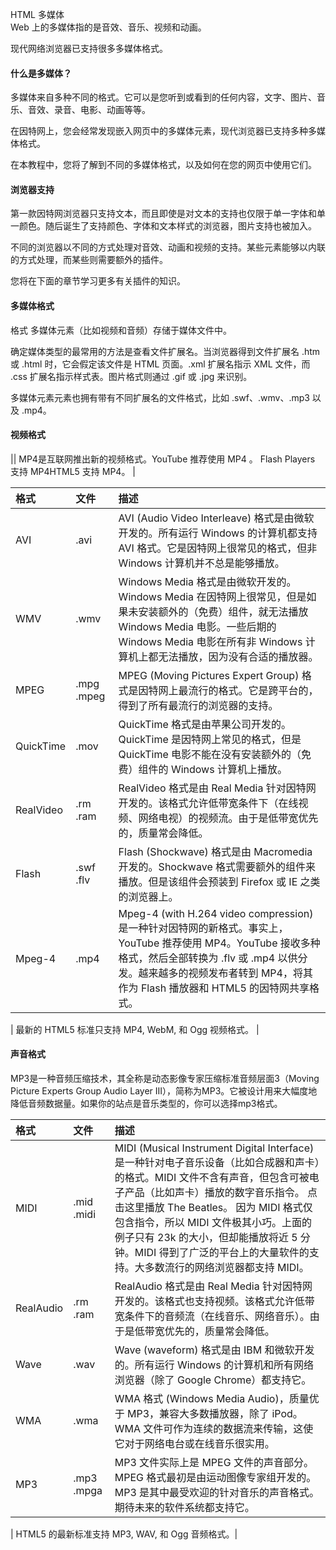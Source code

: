  HTML 多媒体  
Web 上的多媒体指的是音效、音乐、视频和动画。

 现代网络浏览器已支持很多多媒体格式。

 

#### 什么是多媒体？

 多媒体来自多种不同的格式。它可以是您听到或看到的任何内容，文字、图片、音乐、音效、录音、电影、动画等等。

 在因特网上，您会经常发现嵌入网页中的多媒体元素，现代浏览器已支持多种多媒体格式。 

 在本教程中，您将了解到不同的多媒体格式，以及如何在您的网页中使用它们。

 

#### 浏览器支持

 第一款因特网浏览器只支持文本，而且即使是对文本的支持也仅限于单一字体和单一颜色。随后诞生了支持颜色、字体和文本样式的浏览器，图片支持也被加入。

 不同的浏览器以不同的方式处理对音效、动画和视频的支持。某些元素能够以内联的方式处理，而某些则需要额外的插件。

 您将在下面的章节学习更多有关插件的知识。

 

#### 多媒体格式

 格式 多媒体元素（比如视频和音频）存储于媒体文件中。

 确定媒体类型的最常用的方法是查看文件扩展名。当浏览器得到文件扩展名 .htm 或 .html 时，它会假定该文件是 HTML 页面。.xml 扩展名指示 XML 文件，而 .css 扩展名指示样式表。图片格式则通过 .gif 或 .jpg 来识别。

 多媒体元素元素也拥有带有不同扩展名的文件格式，比如 .swf、.wmv、.mp3 以及 .mp4。

 

#### 视频格式

 

|| MP4是互联网推出新的视频格式。YouTube 推荐使用 MP4 。 Flash Players 支持 MP4HTML5 支持 MP4。 |



|格式|文件|描述|
|:--|:--|:--|
|AVI|.avi|AVI (Audio Video Interleave) 格式是由微软开发的。所有运行 Windows 的计算机都支持 AVI 格式。它是因特网上很常见的格式，但非 Windows 计算机并不总是能够播放。|
|WMV|.wmv|Windows Media 格式是由微软开发的。Windows Media 在因特网上很常见，但是如果未安装额外的（免费）组件，就无法播放 Windows Media 电影。一些后期的 Windows Media 电影在所有非 Windows 计算机上都无法播放，因为没有合适的播放器。|
|MPEG| .mpg .mpeg |MPEG (Moving Pictures Expert Group) 格式是因特网上最流行的格式。它是跨平台的，得到了所有最流行的浏览器的支持。|
|QuickTime|.mov|QuickTime 格式是由苹果公司开发的。QuickTime 是因特网上常见的格式，但是 QuickTime 电影不能在没有安装额外的（免费）组件的 Windows 计算机上播放。|
|RealVideo| .rm .ram |RealVideo 格式是由 Real Media 针对因特网开发的。该格式允许低带宽条件下（在线视频、网络电视）的视频流。由于是低带宽优先的，质量常会降低。|
|Flash| .swf .flv |Flash (Shockwave) 格式是由 Macromedia 开发的。Shockwave 格式需要额外的组件来播放。但是该组件会预装到 Firefox 或 IE 之类的浏览器上。|
|Mpeg-4|.mp4|Mpeg-4 (with H.264 video compression) 是一种针对因特网的新格式。事实上，YouTube 推荐使用 MP4。YouTube 接收多种格式，然后全部转换为 .flv 或 .mp4 以供分发。越来越多的视频发布者转到 MP4，将其作为 Flash 播放器和 HTML5 的因特网共享格式。|





| 最新的 HTML5 标准只支持 MP4, WebM, 和 Ogg 视频格式。 |


#### 声音格式

 MP3是一种音频压缩技术，其全称是动态影像专家压缩标准音频层面3（Moving Picture Experts Group Audio Layer III），简称为MP3。它被设计用来大幅度地降低音频数据量。如果你的站点是音乐类型的，你可以选择mp3格式。

 

|格式|文件|描述|
|:--|:--|:--|
|MIDI| .mid .midi | MIDI (Musical Instrument Digital Interface) 是一种针对电子音乐设备（比如合成器和声卡）的格式。MIDI 文件不含有声音，但包含可被电子产品（比如声卡）播放的数字音乐指令。 点击这里播放 The Beatles。 因为 MIDI 格式仅包含指令，所以 MIDI 文件极其小巧。上面的例子只有 23k 的大小，但却能播放将近 5 分钟。MIDI 得到了广泛的平台上的大量软件的支持。大多数流行的网络浏览器都支持 MIDI。 |
|RealAudio| .rm .ram |RealAudio 格式是由 Real Media 针对因特网开发的。该格式也支持视频。该格式允许低带宽条件下的音频流（在线音乐、网络音乐）。由于是低带宽优先的，质量常会降低。|
|Wave|.wav|Wave (waveform) 格式是由 IBM 和微软开发的。所有运行 Windows 的计算机和所有网络浏览器（除了 Google Chrome）都支持它。|
|WMA|.wma|WMA 格式 (Windows Media Audio)，质量优于 MP3，兼容大多数播放器，除了 iPod。WMA 文件可作为连续的数据流来传输，这使它对于网络电台或在线音乐很实用。|
|MP3| .mp3 .mpga |MP3 文件实际上是 MPEG 文件的声音部分。MPEG 格式最初是由运动图像专家组开发的。MP3 是其中最受欢迎的针对音乐的声音格式。期待未来的软件系统都支持它。|





| HTML5 的最新标准支持 MP3, WAV, 和 Ogg 音频格式。|



